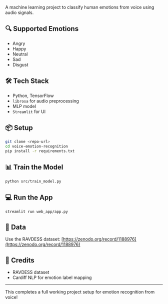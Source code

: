 A machine learning project to classify human emotions from voice using audio signals.

## 🔍 Supported Emotions
- Angry
- Happy
- Neutral
- Sad
- Disgust

## 🛠️ Tech Stack
- Python, TensorFlow
- `librosa` for audio preprocessing
- MLP model
- `Streamlit` for UI

## 📦 Setup
```bash
git clone <repo-url>
cd voice-emotion-recognition
pip install -r requirements.txt
```

## 📊 Train the Model
```bash
python src/train_model.py
```

## 💻 Run the App
```bash
streamlit run web_app/app.py
```

## 📁 Data
Use the RAVDESS dataset: [https://zenodo.org/record/1188976](https://zenodo.org/record/1188976)

## 🔗 Credits
- RAVDESS dataset
- Cardiff NLP for emotion label mapping

---

This completes a full working project setup for emotion recognition from voice!
